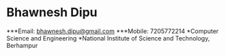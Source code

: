 # Bhawnesh Dipu

***Email: bhawnesh.dipu@gmail.com
***Mobile: 7205772214
*Computer Science and Engineering
*National Institute of Science and Technology, Berhampur

